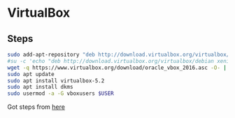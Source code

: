 # VirtualBox

## Steps

```sh
sudo add-apt-repository "deb http://download.virtualbox.org/virtualbox/debian xenial contrib"
#su -c 'echo "deb http://download.virtualbox.org/virtualbox/debian xenial contrib"  > /etc/apt/sources.list.d/virtualbox.list'
wget -q https://www.virtualbox.org/download/oracle_vbox_2016.asc -O- | sudo apt-key add -
sudo apt update
sudo apt install virtualbox-5.2
sudo apt install dkms
sudo usermod -a -G vboxusers $USER
```

Got steps from [here](https://www.virtualbox.org/wiki/Linux_Downloads)